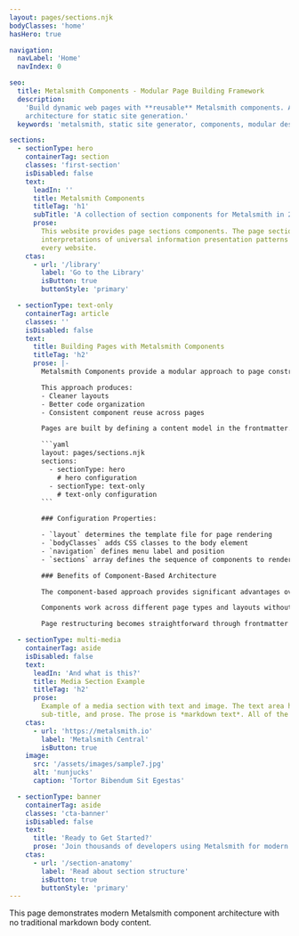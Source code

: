 ```yaml
---
layout: pages/sections.njk
bodyClasses: 'home'
hasHero: true

navigation:
  navLabel: 'Home'
  navIndex: 0

seo:
  title: Metalsmith Components - Modular Page Building Framework
  description:
    'Build dynamic web pages with **reusable** Metalsmith components. A modern component-based
    architecture for static site generation.'
  keywords: 'metalsmith, static site generator, components, modular design'

sections:
  - sectionType: hero
    containerTag: section
    classes: 'first-section'
    isDisabled: false
    text:
      leadIn: ''
      title: Metalsmith Components
      titleTag: 'h1'
      subTitle: 'A collection of section components for Metalsmith in 2025 and beyond'
      prose:
        This website provides page sections components. The page sections are bare-bones
        interpretations of universal information presentation patterns that can be found on almost
        every website.
    ctas:
      - url: '/library'
        label: 'Go to the Library'
        isButton: true
        buttonStyle: 'primary'

  - sectionType: text-only
    containerTag: article
    classes: ''
    isDisabled: false
    text:
      title: Building Pages with Metalsmith Components
      titleTag: 'h2'
      prose: |-
        Metalsmith Components provide a modular approach to page construction. Instead of embedding all content within markdown body text, pages are assembled from **reusable components** defined in structured frontmatter.

        This approach produces:
        - Cleaner layouts
        - Better code organization  
        - Consistent component reuse across pages

        Pages are built by defining a content model in the frontmatter. Each page specifies its layout template and an array of section components.

        ```yaml
        layout: pages/sections.njk
        sections:
          - sectionType: hero
            # hero configuration
          - sectionType: text-only
            # text-only configuration
        ```

        ### Configuration Properties:

        - `layout` determines the template file for page rendering
        - `bodyClasses` adds CSS classes to the body element  
        - `navigation` defines menu label and position
        - `sections` array defines the sequence of components to render

        ### Benefits of Component-Based Architecture

        The component-based approach provides significant advantages over traditional monolithic templates. Each component exists as an independent unit with its own template and configuration schema.

        Components work across different page types and layouts without modification. A hero section defined once can appear on homepages, landing pages, or blog posts without duplication.

        Page restructuring becomes straightforward through frontmatter configuration. Reordering sections or trying different layouts requires no template modifications.

  - sectionType: multi-media
    containerTag: aside
    isDisabled: false
    text:
      leadIn: 'And what is this?'
      title: Media Section Example
      titleTag: 'h2'
      prose:
        Example of a media section with text and image. The text area has a `lead-in`, **title**,
        sub-title, and prose. The prose is *markdown text*. All of the text parts are optional.
    ctas:
      - url: 'https://metalsmith.io'
        label: 'Metalsmith Central'
        isButton: true
    image:
      src: '/assets/images/sample7.jpg'
      alt: 'nunjucks'
      caption: 'Tortor Bibendum Sit Egestas'

  - sectionType: banner
    containerTag: aside
    classes: 'cta-banner'
    isDisabled: false
    text:
      title: 'Ready to Get Started?'
      prose: 'Join thousands of developers using Metalsmith for modern static sites.'
    ctas:
      - url: '/section-anatomy'
        label: 'Read about section structure'
        isButton: true
        buttonStyle: 'primary'
---
```


This page demonstrates modern Metalsmith component architecture with no traditional markdown body
content.
